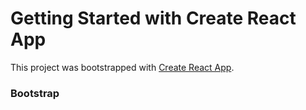 # Getting Started with Create React App

This project was bootstrapped with [Create React App](https://github.com/facebook/create-react-app).

### Bootstrap

